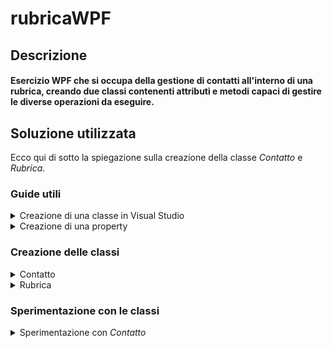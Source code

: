 # rubricaWPF
## Descrizione
#### Esercizio WPF che si occupa della gestione di contatti all'interno di una rubrica, creando due classi contenenti attributi e metodi capaci di gestire le diverse operazioni da eseguire.

## Soluzione utilizzata
Ecco qui di sotto la spiegazione sulla creazione della classe <i>Contatto</i> e <i>Rubrica</i>.

### Guide utili 
 
<details>
<summary>Creazione di una classe in Visual Studio</summary>
Per prima cosa facciamo click destro sul nostro progetto.<br>
<img src="https://github.com/MichelleMyBad/rubricaWPF/assets/127590227/90dde1a8-f3ab-4e0a-abbd-09eb3e3f90bd" width="195" height="120">
<br><br>
Proseguiamo poi col cliccare su <i>Aggiungi</i>,<br>
<img src="https://github.com/MichelleMyBad/rubricaWPF/assets/127590227/d67374b4-925f-4153-893c-012d22463c1d" width="165" height="195">
<br><br>
Poi su <i>Classe</i>.<br>
<img src="https://github.com/MichelleMyBad/rubricaWPF/assets/127590227/52117758-a2d3-4526-9d43-bfed6adc5d45" width="180" height="195">
<br><br>
Continuiamo selezionando <i>Classe</i>, per poi darle un nome ed infine aggiungerla al nostro progetto.<br>
<img src="https://github.com/MichelleMyBad/rubricaWPF/assets/127590227/55e9a6b4-06e8-4289-914e-717fe44921b7" width="500" height="300">
<br><br>
Troveremo ora la nuova classe all'interno del nostro progetto.<br>
<img src="https://github.com/MichelleMyBad/rubricaWPF/assets/127590227/0f0b970f-558d-47cf-92cb-2a0c3f78965a" width="220" height="175">
<br><br>
</details>

<details>
 <summary>Creazione di una property</summary>
 Iniziamo col fare click destro sul nome del nostro attributo per poi cliccare su <i>Azioni Rapide e Refactoring</i>.
 <br>
 <img src="https://github.com/MichelleMyBad/rubricaWPF/assets/127590227/4ca7e889-ce60-43a6-add1-9a138c0d7e31">
 <br><br>
 Concludiamo cliccando su <i>Incapsula il campo: nomeAttributo (e usa lo proprietà)</i>
 <br>
 <img src="https://github.com/MichelleMyBad/rubricaWPF/assets/127590227/5ba0aee3-3a57-4f86-b813-a52baa9c996d">
 <br>
</details>

### Creazione delle classi
 
<details>
<summary>Contatto</summary>
La prima cosa da fare sarà creare la classe <i>Contatto</i> con i suoi attributi e metodi.
<details>
<summary>Attributi</summary>
    
```c#
internal class Contatto
{
    private int numero;
    private string nome;
    private string cognome;
```

Iniziamo col creare gli attributi necessari : <b><i>numero</i></b>, <b><i>nome</i></b> e <b><i>cognome</i></b>. Li dichiariamo come privati, di modo che non siano direttamente modificabili, rispettando così l'incapsulamento.<br>
<br>

```c#
    public int Numero { get => numero; set => numero = value; }
    public string Nome { get => nome; set => nome = value; }
    public string Cognome { get => cognome; set => cognome = value; }
```    


Proseguiamo poi col creare una <i>property</i> per attributo, di modo da poterci accedere al di fuori della nostra classe.
</details>

<details>
<summary>Metodi</summary>

</details>
<br>
</details>

<details>
<summary>Rubrica</summary>
Proseguiamo ora con la creazione della nostra classe rubrica, che dovrà essere in grado di gestire ino a 100 oggetti di tipo <i>Contatto</i>.
<details>
<summary>Attributi</summary>
</details>
<details>
<summary>Metodi</summary>
</details>
</details>

### Sperimentazione con le classi 

<details>
<summary>Sperimentazione con <i>Contatto</i></summary>

<details>
 <summary>Assegnazione attributi</summary>

 ```c#
public MainWindow()
{
    InitializeComponent();

    Contatto c = new Contatto();
 ```

Per testare la nostra classe <i>Contatto</i> iniziamo con l'utilizzare il <i>costruttore</i> per creare un oggetto <i><b>c</b></i> di tipo <i>Contatto</i>.
<br><br>

```c#
    c.Numero = 1;
    c.Nome = "Michelle";
    c.Cognome = "Martinez Bianchi";
```

Proseguiamo poi con l'assegnare alcuni valori a <i><b>c</b></i> tramite le sue <i>properties</i>, modificandone così i valori.
<br>
</details>

<details>
 <summary>Vettore di <i>Contatto</i></summary>

```c#
public MainWindow()
{
    InitializeComponent();
    Contatto[] Contatti = new Contatto[100];
```

Iniziamo col creare un array di <i>Contatto</i>.
<br><br>

```c#
    Contatti[0] = c; 
```

Continuiamo assegnando alla prima cella dell'array <i><b>Contatti</b></i> il nostro <i><b>c</b></i>.
<br><br>

```c#
    Contatti[0].Nome = "Davide";
    Contatti[0].Cognome = "Rossi";
}
```

Modificando poi gli attributi <i><b>nome</b></i> e <i><b>cognome</b></i> da <i><b>Contatti[0]</b></i>, andremo direttamente a modificare <i><b>c</b></i>, dato che l'abbiamo assegnata a <i><b>Contatti[0]</b></i>.

</details>






